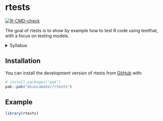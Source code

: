 
<!-- README.md is generated from README.Rmd. Please edit that file -->

# rtests

<!-- badges: start -->

[![R-CMD-check](https://github.com/dsincubator/rtests/actions/workflows/R-CMD-check.yaml/badge.svg)](https://github.com/dsincubator/rtests/actions/workflows/R-CMD-check.yaml)
<!-- badges: end -->

The goal of rtests is to show by example how to test R code using
testthat, with a focus on testing models.

<details>
<summary>
Syllabus
</summary>

# Series Title

The goal of this series is …

At the end of this series, you will know how to do things like:

- …
- …

## Who is the audience?

…

## Why is it important?

…

## Program (tentative)

### Meeting 1: Introduction

This meeting will help you understand the most important aspects of this
topic, and you can decide whether to attend the following meetings to
dive deeper into the subject.

Objectives:

- …
- …

### Meeting 2: …

This meeting will help you …

Objectives:

- …
- …

## Resources

- [About the ixpanteria project](https://github.com/ixpanteria).
- [YouTube playlist with videos in the entire project](FIXME).
- [YouTube playlist with videos in this specific series](FIXME).
- [Main resource used to develop this series](FIXME).
- …

------------------------------------------------------------------------

</details>

## Installation

You can install the development version of rtests from
[GitHub](https://github.com/) with:

``` r
# install.packages("pak")
pak::pak("dsincubator/rtests")
```

## Example

``` r
library(rtests)
```
